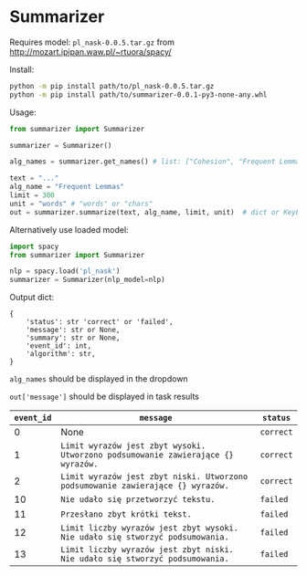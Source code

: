# Summarizer
Requires model: `pl_nask-0.0.5.tar.gz` from http://mozart.ipipan.waw.pl/~rtuora/spacy/

Install:
```bash
python -m pip install path/to/pl_nask-0.0.5.tar.gz
python -m pip install path/to/summarizer-0.0.1-py3-none-any.whl 
```

Usage:
```python
from summarizer import Summarizer

summarizer = Summarizer()

alg_names = summarizer.get_names() # list: ["Cohesion", "Frequent Lemmas", "Transformers"]

text = "..."
alg_name = "Frequent Lemmas"
limit = 300
unit = "words" # "words" or "chars"
out = summarizer.summarize(text, alg_name, limit, unit)  # dict or KeyError
```
Alternatively use loaded model:
```python
import spacy
from summarizer import Summarizer

nlp = spacy.load('pl_nask')
summarizer = Summarizer(nlp_model=nlp)
```

Output dict:
```
{
    'status': str 'correct' or 'failed',
    'message': str or None,
    'summary': str or None,
    'event_id': int,
    'algorithm': str,
}
```

`alg_names` should be displayed in the dropdown

`out['message']` should be displayed in task results



| `event_id` | `message` | `status` |
|---|---|--- |
| 0 | None| `correct` |
| 1 | `Limit wyrazów jest zbyt wysoki. Utworzono podsumowanie zawierające {} wyrazów.` | `correct` |
| 2 | `Limit wyrazów jest zbyt niski. Utworzono podsumowanie zawierające {} wyrazów.` | `correct` |
| 10 | `Nie udało się przetworzyć tekstu.` | `failed` |
| 11 | `Przesłano zbyt krótki tekst.` | `failed` |
| 12 | `Limit liczby wyrazów jest zbyt wysoki. Nie udało się stworzyć podsumowania.` | `failed` |
| 13 | `Limit liczby wyrazów jest zbyt niski. Nie udało się stworzyć podsumowania.` | `failed` |


